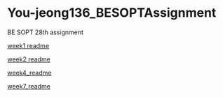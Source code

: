 # You-jeong136_BESOPTAssignment
BE SOPT 28th assignment

[week1 readme](https://github.com/8-seconds/You-jeong136_BESOPTAssignment/blob/week1/seminar_1/seminar1_HW_readme.md)

[week2 readme](https://github.com/8-seconds/You-jeong136_BESOPTAssignment/blob/week2/seminar_1/week2_HW_README.md)

[week4_readme](https://github.com/8-seconds/You-jeong136_BESOPTAssignment/blob/week4/seminar_1/week4_HW_README.md)

[week7_readme](https://github.com/8-seconds/You-jeong136_BESOPTAssignment/blob/week7/seminar_1/week7_HW_README.md)

